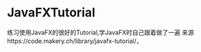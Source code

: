 # JavaFXTutorial
练习使用JavaFX的很好的Tutorial,学JavaFX时自己跟着做了一遍
来源https://code.makery.ch/library/javafx-tutorial/，
